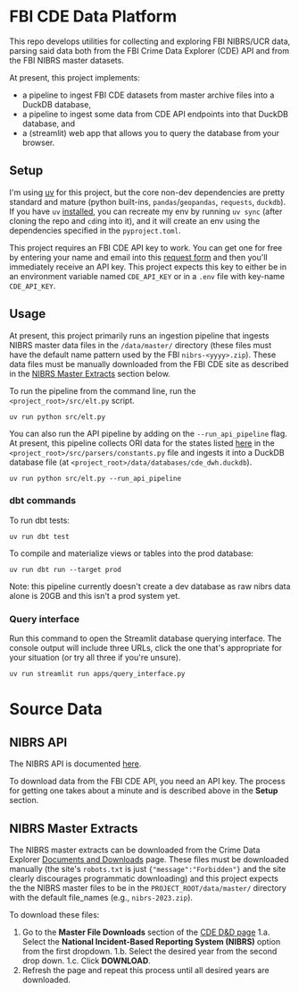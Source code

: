 # FBI CDE Data Platform

This repo develops utilities for collecting and exploring FBI NIBRS/UCR data, parsing said data both from the FBI Crime Data Explorer (CDE) API and from the FBI NIBRS master datasets.

At present, this project implements:
* a pipeline to ingest FBI CDE datasets from master archive files into a DuckDB database,
* a pipeline to ingest some data from CDE API endpoints into that DuckDB database, and
* a (streamlit) web app that allows you to query the database from your browser.

## Setup

I'm using [uv](https://docs.astral.sh/uv/) for this project, but the core non-dev dependencies are pretty standard and mature (python built-ins, `pandas`/`geopandas`, `requests`, `duckdb`). If you have `uv` [installed](https://docs.astral.sh/uv/getting-started/installation/#standalone-installer), you can recreate my env by running `uv sync` (after cloning the repo and `cd`ing into it), and it will create an env using the dependencies specified in the `pyproject.toml`.

This project requires an FBI CDE API key to work. You can get one for free by entering your name and email into this [request form](https://api.data.gov/signup/) and then you'll immediately receive an API key. This project expects this key to either be in an environment variable named `CDE_API_KEY` or in a `.env` file with key-name `CDE_API_KEY`.

## Usage

At present, this project primarily runs an ingestion pipeline that ingests NIBRS master data files in the `/data/master/` directory (these files must have the default name pattern used by the FBI `nibrs-<yyyy>.zip`). These data files must be manually downloaded from the FBI CDE site as described in the [NIBRS Master Extracts](#nibrs-master-extracts) section below.


To run the pipeline from the command line, run the `<project_root>/src/elt.py` script.

```console
uv run python src/elt.py
```

You can also run the API pipeline by adding on the `--run_api_pipeline` flag. At present, this pipeline collects ORI data for the states listed [here](https://github.com/MattTriano/fbi_cde_data/blob/cd21ad0c24124adb874515a5bdf94a3c133c535e/src/parsers/constants.py#L1) in the `<project_root>/src/parsers/constants.py` file and ingests it into a DuckDB database file (at `<project_root>/data/databases/cde_dwh.duckdb`).

```console
uv run python src/elt.py --run_api_pipeline
```

### dbt commands

To run dbt tests:
```console
uv run dbt test
```

To compile and materialize views or tables into the prod database:
```console
uv run dbt run --target prod
```
Note: this pipeline currently doesn't create a dev database as raw nibrs data alone is 20GB and this isn't a prod system yet.

### Query interface

Run this command to open the Streamlit database querying interface. The console output will include three URLs, click the one that's appropriate for your situation (or try all three if you're unsure).

```console
uv run streamlit run apps/query_interface.py
```

# Source Data

## NIBRS API

The NIBRS API is documented [here](https://cde.ucr.cjis.gov/LATEST/webapp/#/pages/docApi).

To download data from the FBI CDE API, you need an API key. The process for getting one takes about a minute and is described above in the **Setup** section.

## NIBRS Master Extracts

The NIBRS master extracts can be downloaded from the Crime Data Explorer [Documents and Downloads](https://cde.ucr.cjis.gov/LATEST/webapp/#) page. These files must be downloaded manually (the site's `robots.txt` is just `{"message":"Forbidden"}` and the site clearly discourages programmatic downloading) and this project expects the the NIBRS master files to be in the `PROJECT_ROOT/data/master/` directory with the default file_names (e.g., `nibrs-2023.zip`).

To download these files:
1. Go to the **Master File Downloads** section of the [CDE D&D  page](https://cde.ucr.cjis.gov/LATEST/webapp/#)
    1.a. Select the **National Incident-Based Reporting System (NIBRS)** option from the first dropdown.
    1.b. Select the desired year from the second drop down.
    1.c. Click **DOWNLOAD**.
2. Refresh the page and repeat this process until all desired years are downloaded.